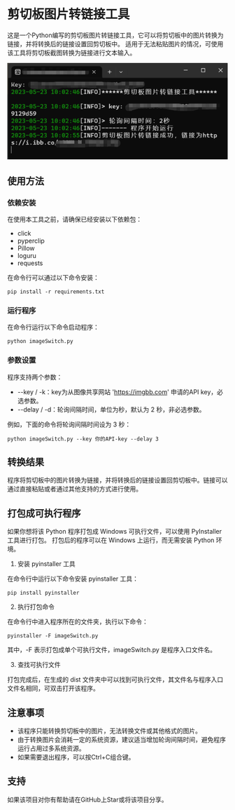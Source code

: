 # 剪切板图片转链接工具

这是一个Python编写的剪切板图片转链接工具，它可以将剪切板中的图片转换为链接，并将转换后的链接设置回剪切板中。
适用于无法粘贴图片的情况，可使用该工具将剪切板截图转换为链接进行文本输入。

![img](img/img.png)

## 使用方法
### 依赖安装

在使用本工具之前，请确保已经安装以下依赖包：
- click
- pyperclip
- Pillow
- loguru
- requests

在命令行可以通过以下命令安装：
```shell
pip install -r requirements.txt
```

### 运行程序

在命令行运行以下命令启动程序：
```shell
python imageSwitch.py
```

### 参数设置

程序支持两个参数：
- --key / -k：key为从图像共享网站 'https://imgbb.com' 申请的API key，必选参数。
- --delay / -d：轮询间隔时间，单位为秒，默认为 2 秒，非必选参数。

例如，下面的命令将轮询间隔时间设为 3 秒：
```shell
python imageSwitch.py --key 你的API-key --delay 3
```

## 转换结果

程序将剪切板中的图片转换为链接，并将转换后的链接设置回剪切板中。链接可以通过直接粘贴或者通过其他支持的方式进行使用。

## 打包成可执行程序

如果你想将该 Python 程序打包成 Windows 可执行文件，可以使用 PyInstaller 工具进行打包。
打包后的程序可以在 Windows 上运行，而无需安装 Python 环境。

1. 安装 pyinstaller 工具

在命令行中运行以下命令安装 pyinstaller 工具：
```shell
pip install pyinstaller
```
2. 执行打包命令

在命令行中进入程序所在的文件夹，执行以下命令：
```shell
pyinstaller -F imageSwitch.py
```
其中，-F 表示打包成单个可执行文件，imageSwitch.py 是程序入口文件名。

3. 查找可执行文件

打包完成后，在生成的 dist 文件夹中可以找到可执行文件，其文件名与程序入口文件名相同，可双击打开该程序。

## 注意事项
- 该程序只能转换剪切板中的图片，无法转换文件或其他格式的图片。
- 由于转换图片会消耗一定的系统资源，建议适当增加轮询间隔时间，避免程序运行占用过多系统资源。
- 如果需要退出程序，可以按Ctrl+C组合键。

## 支持

如果该项目对你有帮助请在GitHub上Star或将该项目分享。

